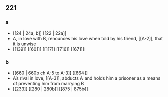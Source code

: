 ## 221
### a
- [[24 | 24a, b]] [[22 | 22a]] 
- A, in love with B, renounces his love when told by his friend, [[A-2]], that it is unwise
- [[139]] [[601]] [[117]] [[716]] [[671]] 

### b
- [[660 | 660b ch A-5 to A-3]] [[664]] 
- A’s rival in love, [[A-3]], abducts A and holds him a prisoner as a means of preventing him from marrying B
- [[233]] [[280 | 280b]] [[875 | 875b]] 

